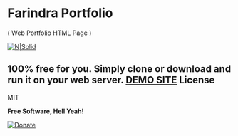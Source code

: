 # Farindra Portfolio
( Web Portfolio HTML Page )

  [![N|Solid](http://omnicode.am/pic/services/uikit.png)](https://getuikit.com/)

100% free for you. Simply clone or download and run it on your web server.
 [DEMO SITE](https://farindra.com/index.html?utm=GithubPotfolioTemplate)
License
----

MIT


**Free Software, Hell Yeah!**

[![Donate](https://img.shields.io/badge/Donate-PayPal-green.svg)](https://www.paypal.me/farindra)

